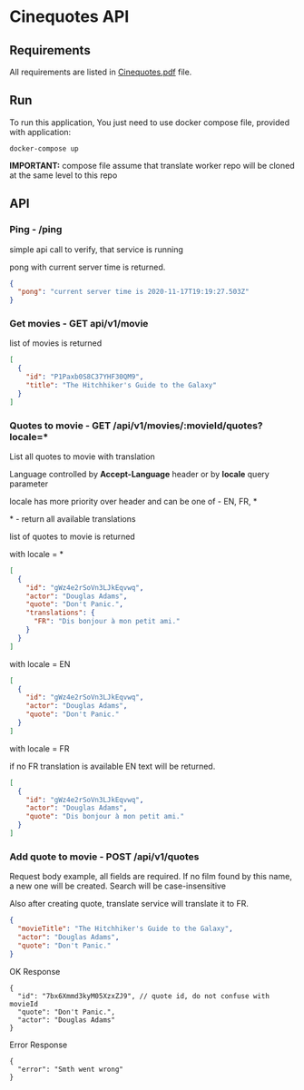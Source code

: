 # Cinequotes API

## Requirements

All requirements are listed in [Cinequotes.pdf](./Cinequotes.pdf) file.

## Run

To run this application, You just need to use docker compose file, provided with application:
```shell script
docker-compose up
```
**IMPORTANT:**
compose file assume that translate worker repo will be cloned at the same level to this repo

## API

### Ping - /ping

simple api call to verify, that service is running

pong with current server time is returned.

```json
{
  "pong": "current server time is 2020-11-17T19:19:27.503Z"
}
```

### Get movies - GET api/v1/movie

list of movies is returned

```json
[
  {
    "id": "P1Paxb0S8C37YHF30QM9",
    "title": "The Hitchhiker's Guide to the Galaxy"
  }
]

```

### Quotes to movie - GET /api/v1/movies/:movieId/quotes?locale=*

List all quotes to movie with translation

Language controlled by **Accept-Language** header or by **locale** query parameter

locale has more priority over header and can be one of - EN, FR, *

\* - return all available translations

list of quotes to movie is returned


with locale = *
```json
[
  {
    "id": "gWz4e2rSoVn3LJkEqvwq",
    "actor": "Douglas Adams",
    "quote": "Don't Panic.",
    "translations": {
      "FR": "Dis bonjour à mon petit ami."
    }
  }
]
```
with locale = EN
```json
[
  {
    "id": "gWz4e2rSoVn3LJkEqvwq",
    "actor": "Douglas Adams",
    "quote": "Don't Panic."
  }
]
```

with locale = FR

if no FR translation is available EN text will be returned.
```json
[
  {
    "id": "gWz4e2rSoVn3LJkEqvwq",
    "actor": "Douglas Adams",
    "quote": "Dis bonjour à mon petit ami."
  }
]
```

### Add quote to movie - POST /api/v1/quotes
Request body example, all fields are required. 
If no film found by this name, a new one will be created. 
Search will be case-insensitive

Also after creating quote, translate service will translate it to FR.
```json
{
  "movieTitle": "The Hitchhiker's Guide to the Galaxy",
  "actor": "Douglas Adams",
  "quote": "Don't Panic."
}
```

OK Response

```json5
{
  "id": "7bx6Xmmd3kyM05XzxZJ9", // quote id, do not confuse with movieId
  "quote": "Don't Panic.",
  "actor": "Douglas Adams"
}
```

Error Response

```json5
{
  "error": "Smth went wrong" 
}
```

